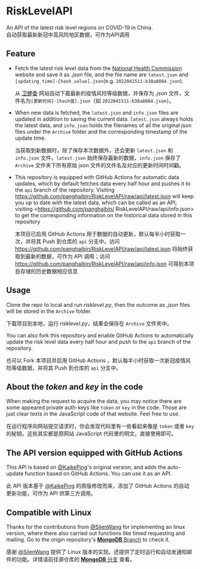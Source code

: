 # RiskLevelAPI

An API of the latest risk level regions on COVID-19 in China.  
自动获取最新新冠中高风险地区数据，可作为API调用

## Feature

- Fetch the latest risk level data from the [National Health Commission](http://bmfw.www.gov.cn/yqfxdjcx/risk.html) website and save it as *.json* file, and the file name are `latest.json` and `[updating_time]-[hash_value].json`(e.g. `2022041511-b38a8084.json`).

    从 [卫健委](http://bmfw.www.gov.cn/yqfxdjcx/risk.html) 网站自动下载最新的疫情风险等级数据，并保存为 *.json* 文件，文件名为`[更新时间]-[hash值].json`（如 `2022041511-b38a8084.json`）。

- When new data is fetched, the `latest.json` and `info.json` files are updated in addition to saving the current data. `latest.json` always holds the latest data, and `info.json` holds the filenames of all the original json files under the `Archive` folder and the corresponding timestamp of the update time. 

  当获取到新数据时，除了保存本次数据外，还会更新 `latest.json` 和 `info.json` 文件。`latest.json` 始终保存最新的数据，`info.json` 保存了`Archive` 文件夹下所有原始 json 文件的文件名及对应的更新时间时间戳。

- This repository is equipped with GitHub Actions for automatic data updates, which by default fetches data every half hour and pushes it to the `api` branch of the repository. Visiting <https://github.com/panghaibin/RiskLevelAPI/raw/api/latest.json> will keep you up to date with the latest data, which can be called as an API; visiting <https://github.com/panghaibin/ RiskLevelAPI/raw/api/info.json> to get the corresponding information on the historical data stored in this repository

  本项目已启用 GitHub Actions 用于数据的自动更新，默认每半小时获取一次，并将其 Push 到仓库的 `api` 分支中。访问 <https://github.com/panghaibin/RiskLevelAPI/raw/api/latest.json> 将始终获取到最新的数据，可作为 API 调用；访问 <https://github.com/panghaibin/RiskLevelAPI/raw/api/info.json> 可得到本项目存储的历史数据相应信息


## Usage

Clone the repo to local and run *risklevel.py*, then the outcome as *.json* files will be stored in the `Archive` folder.

下载项目到本地，运行 *risklevel.py*，结果会保存在 `Archive` 文件夹中。

You can also fork this repository and enable GitHub Actions to automatically update the risk level data every half hour and push to the `api` branch of the repository.

也可以 Fork 本项目并启用 GitHub Actions ，默认每半小时获取一次新冠疫情风险等级数据，并将其 Push 到仓库的 `api` 分支中。

## About the *token* and *key* in the code

When making the request to acquire the data, you may notice there are some appeared private auth-keys like `token` or `key` in the code. Those are just clear texts in the JavaScript code of that website. Feel free to use.

在运行程序向网站提交请求时，你会发现代码里有一些看起来像是 `token` 或者 `key` 的秘钥。这些其实都是原网站 JavaScript 代码里的明文。直接使用即可。

## The API version equipped with GitHub Actions

This API is based on [@KaikePing](https://github.com/KaikePing/RiskLevel)'s original version, and adds the auto-update function based on GitHub Actions. You can use it as an API.

此 API 版本基于 [@KaikePing](https://github.com/KaikePing/RiskLevel) 的原版修改而来，添加了 GitHub Actions 的自动更新功能，可作为 API 供第三方调用。

## Compatible with Linux

Thanks for the contributions from [@SilenWang](https://github.com/SilenWang) for implementing an linux version, where there also carried out functions like timed requesting and mailing. Go to the origin repository's [**MongoDB** Branch](https://github.com/KaikePing/RiskLevel/tree/MongoDB) to check it.

感谢 [@SilenWang](https://github.com/SilenWang) 提供了 Linux 版本的实现。还提供了定时运行和自动发通知邮件的功能。详情请前往源仓库的 [**MongoDB** 分支](https://github.com/KaikePing/RiskLevel/tree/MongoDB) 查看。
